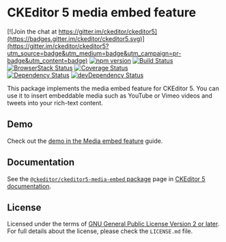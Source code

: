 CKEditor 5 media embed feature
========================================

[![Join the chat at https://gitter.im/ckeditor/ckeditor5](https://badges.gitter.im/ckeditor/ckeditor5.svg)](https://gitter.im/ckeditor/ckeditor5?utm_source=badge&utm_medium=badge&utm_campaign=pr-badge&utm_content=badge)
[![npm version](https://badge.fury.io/js/%40ckeditor%2Fckeditor5-media-embed.svg)](https://www.npmjs.com/package/@ckeditor/ckeditor5-media-embed)
[![Build Status](https://travis-ci.org/ckeditor/ckeditor5-media-embed.svg?branch=master)](https://travis-ci.org/ckeditor/ckeditor5-media-embed)
[![BrowserStack Status](https://automate.browserstack.com/automate/badge.svg?badge_key=d3hvenZqQVZERFQ5d09FWXdyT0ozVXhLaVltRFRjTTUyZGpvQWNmWVhUUT0tLUZqNlJ1YWRUd0RvdEVOaEptM1B2Q0E9PQ==--c9d3dee40b9b4471ff3fb516d9ecf8d09292c7e0)](https://automate.browserstack.com/public-build/d3hvenZqQVZERFQ5d09FWXdyT0ozVXhLaVltRFRjTTUyZGpvQWNmWVhUUT0tLUZqNlJ1YWRUd0RvdEVOaEptM1B2Q0E9PQ==--c9d3dee40b9b4471ff3fb516d9ecf8d09292c7e0)
[![Coverage Status](https://coveralls.io/repos/github/ckeditor/ckeditor5-media-embed/badge.svg?branch=master)](https://coveralls.io/github/ckeditor/ckeditor5-media-embed?branch=master)
<br>
[![Dependency Status](https://david-dm.org/ckeditor/ckeditor5-media-embed/status.svg)](https://david-dm.org/ckeditor/ckeditor5-media-embed)
[![devDependency Status](https://david-dm.org/ckeditor/ckeditor5-media-embed/dev-status.svg)](https://david-dm.org/ckeditor/ckeditor5-media-embed?type=dev)

This package implements the media embed feature for CKEditor 5. You can use it to insert embeddable media such as YouTube or Vimeo videos and tweets into your rich-text content.

## Demo

Check out the [demo in the Media embed feature](https://ckeditor.com/docs/ckeditor5/latest/features/media-embed.html#demo) guide.

## Documentation

See the [`@ckeditor/ckeditor5-media-embed` package](https://ckeditor.com/docs/ckeditor5/latest/api/media-embed.html) page in [CKEditor 5 documentation](https://ckeditor.com/docs/ckeditor5/latest/).

## License

Licensed under the terms of [GNU General Public License Version 2 or later](http://www.gnu.org/licenses/gpl.html). For full details about the license, please check the `LICENSE.md` file.
